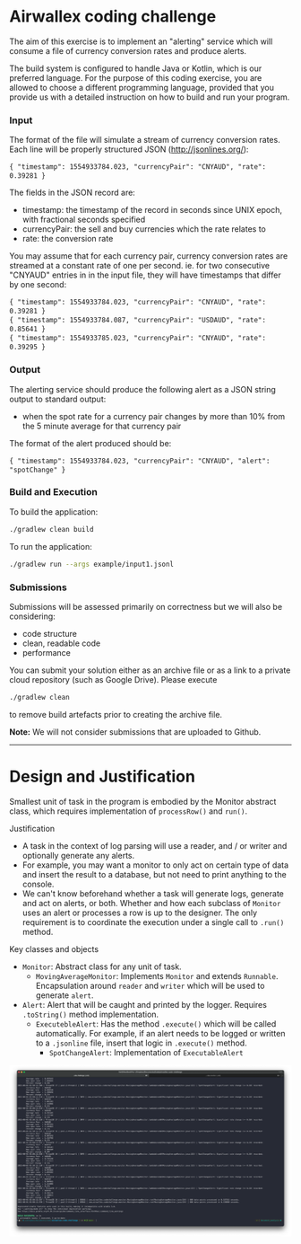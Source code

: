 # Airwallex coding challenge

The aim of this exercise is to implement an "alerting" service which
will consume a file of currency conversion rates and
produce alerts.

The build system is configured to handle Java or Kotlin, which is our preferred language.
For the purpose of this coding exercise, you are allowed to choose a different programming language,
provided that you provide us with a detailed instruction on how to build and run your program.


### Input

The format of the file will simulate a stream of currency
conversion rates. Each line will be properly structured
JSON (http://jsonlines.org/):

    { "timestamp": 1554933784.023, "currencyPair": "CNYAUD", "rate": 0.39281 }

The fields in the JSON record are:
- timestamp: the timestamp of the record in seconds since UNIX epoch, 
  with fractional seconds specified
- currencyPair: the sell and buy currencies which the rate relates to
- rate: the conversion rate

You may assume that for each currency pair, currency conversion rates are streamed
at a constant rate of one per second. ie. for two consecutive "CNYAUD" entries in
in the input file, they will have timestamps that differ by one second:

    { "timestamp": 1554933784.023, "currencyPair": "CNYAUD", "rate": 0.39281 }
    { "timestamp": 1554933784.087, "currencyPair": "USDAUD", "rate": 0.85641 }
    { "timestamp": 1554933785.023, "currencyPair": "CNYAUD", "rate": 0.39295 }

### Output

The alerting service should produce the following alert as a JSON string output to
standard output:
- when the spot rate for a currency pair changes by more than 10% from the 5 minute average for that currency pair

The format of the alert produced should be:

    { "timestamp": 1554933784.023, "currencyPair": "CNYAUD", "alert": "spotChange" }

### Build and Execution

To build the application:
```bash
./gradlew clean build
```
To run the application:
```bash
./gradlew run --args example/input1.jsonl
```

### Submissions

Submissions will be assessed primarily on correctness but we will also be considering:
- code structure
- clean, readable code
- performance

You can submit your solution either as an archive file or as a link to a private cloud repository (such as Google Drive).
Please execute
```bash
./gradlew clean
```
to remove build artefacts prior to creating the archive file.

**Note:** We will not consider submissions that are uploaded to Github.

---

# Design and Justification

Smallest unit of task in the program is embodied by the Monitor abstract class, which requires implementation of `processRow()` and `run()`.

Justification
- A task in the context of log parsing will use a reader, and / or writer and optionally generate any alerts.
- For example, you may want a monitor to only act on certain type of data and insert the result to a database, but not need to print anything to the console.
- We can't know beforehand whether a task will generate logs, generate and act on alerts, or both. Whether and how each subclass of `Monitor` uses an alert or processes a row is up to the designer. The only requirement is to coordinate the execution under a single call to `.run()` method.

Key classes and objects
- `Monitor`: Abstract class for any unit of task. 
    - `MovingAverageMonitor`: Implements `Monitor` and extends `Runnable`. Encapsulation around `reader` and `writer` which will be used to generate `alert`.
- `Alert`: Alert that will be caught and printed by the logger. Requires `.toString()` method implementation.
    - `ExecutebleAlert`: Has the method `.execute()` which will be called automatically. For example, if an alert needs to be logged or written to a `.jsonline` file, insert that logic in  `.execute()` method.
        - `SpotChangeAlert`: Implementation of `ExecutableAlert`

![misc/runtime1.png](misc/runtime1.png)
